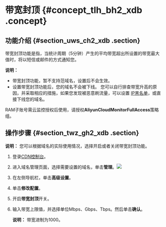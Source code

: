 # 带宽封顶 {#concept_tlh_bh2_xdb .concept}

## 功能介绍 {#section_uws_ch2_xdb .section}

带宽封顶功能是指，当统计周期（5分钟）产生的平均带宽超出所设置的带宽最大值时，将以短信或邮件的方式通知您。

**说明：** 

-   带宽封顶功能，暂不支持范域名，设置后不会生效。
-   设置带宽封顶功能后，您的域名不会被下线。 您可以自行排查带宽升高的原因，并采取相应的措施，如果您发现被恶意刷流量，可以设置 [IP黑名单](https://www.alibabacloud.com/help/zh/doc-detail/27138.htm)，或直接下线您的域名。

RAM子账号需云监控授权后使用，请授权**AliyunCloudMonitorFullAccess**策略组。

## 操作步骤 {#section_twz_gh2_xdb .section}

**说明：** 您可以根据域名的实际使用情况，选择开启或者关闭带宽封顶功能。

1.  登录[CDN控制台](https://cdn.console.aliyun.com)。
2.  进入域名管理页面，选择需要设置的域名，单击**管理**。![](http://static-aliyun-doc.oss-cn-hangzhou.aliyuncs.com/assets/img/5175/154874940732303_zh-CN.png)
3.  在左侧导航栏，单击**高级设置**。
4.  单击**修改配置**。
5.  开启**带宽封顶**开关。
6.  输入带宽上限值，并选择单位Mbps、Gbps、Tbps。然后单击**确认**。

    **说明：** 带宽进制为1000。


